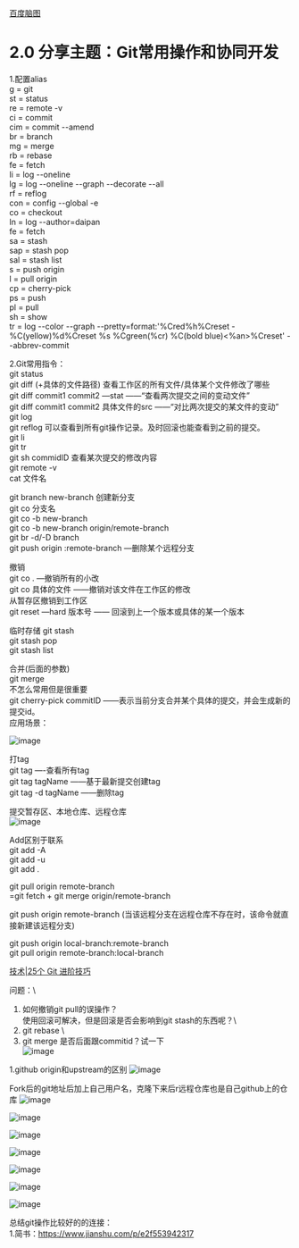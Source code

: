 [百度脑图](http://naotu.baidu.com/file/f5d606940e8add32a7b3804ea4c56ea9?token=2a41bd7c95854a12)

# 2.0 分享主题：Git常用操作和协同开发
1.配置alias\
    g = git\
    st = status\
    re = remote -v\
    ci = commit\
    cim = commit --amend\
    br = branch\
    mg = merge\
    rb = rebase\
    fe = fetch\
    li = log --oneline\
    lg = log --oneline --graph --decorate --all\
    rf = reflog\
    con = config --global -e\
    co = checkout\
    ln = log --author=daipan\
    fe = fetch\
    sa = stash\
    sap = stash pop\
    sal = stash list\
    s = push origin\
    l = pull origin\
    cp = cherry-pick\
    ps = push\
    pl = pull\
    sh = show\
    tr = log --color --graph --pretty=format:'%Cred%h%Creset -%C(yellow)%d%Creset %s %Cgreen(%cr) %C(bold blue)<%an>%Creset' --abbrev-commit

2.Git常用指令：\
git status \
git diff (+具体的文件路径) 查看工作区的所有文件/具体某个文件修改了哪些\
git diff commit1 commit2 —stat      ——“查看两次提交之间的变动文件”\
git diff commit1 commit2 具体文件的src   ——“对比两次提交的某文件的变动”\
git log\
git reflog 可以查看到所有git操作记录。及时回滚也能查看到之前的提交。\
git li\
git tr\
git sh commidID 查看某次提交的修改内容\
git remote -v \
cat 文件名

git branch new-branch  创建新分支\
git co 分支名\
git co -b  new-branch\
git co -b new-branch origin/remote-branch\
git br -d/-D branch\
git push origin  :remote-branch   —删除某个远程分支

撤销\
git co .     —撤销所有的小改\
git co 具体的文件   ——撤销对该文件在工作区的修改\
从暂存区撤销到工作区\
git reset —hard 版本号 —— 回滚到上一个版本或具体的某一个版本


临时存储
git stash \
git stash pop\
git stash list


合并(后面的参数)\
git merge\
不怎么常用但是很重要\
git cherry-pick  commitID    ——表示当前分支合并某个具体的提交，并会生成新的提交id。\
应用场景：

![image](https://github.com/daipanpan/Front-End-Sharing/blob/sharing/%E3%80%902018-07-20%E3%80%91Git%E5%B8%B8%E7%94%A8%E6%93%8D%E4%BD%9C%E5%92%8C%E5%8D%8F%E5%90%8C%E5%BC%80%E5%8F%91/daipan/image/cherry-pick.png)

打tag\
git tag   —-查看所有tag\
git tag tagName   ——基于最新提交创建tag\
git tag -d tagName    ——删除tag 

提交暂存区、本地仓库、远程仓库\
![image](https://github.com/daipanpan/Front-End-Sharing/blob/sharing/%E3%80%902018-07-20%E3%80%91Git%E5%B8%B8%E7%94%A8%E6%93%8D%E4%BD%9C%E5%92%8C%E5%8D%8F%E5%90%8C%E5%BC%80%E5%8F%91/daipan/image/git-repository.png)

Add区别于联系\
git add -A  \
git add -u \
git add .

git pull origin remote-branch\
=git fetch + git merge origin/remote-branch

git push origin remote-branch  (当该远程分支在远程仓库不存在时，该命令就直接新建该远程分支)

git push origin local-branch:remote-branch\
git pull origin remote-branch:local-branch

[技术|25个 Git 进阶技巧](https://linux.cn/article-5418-shareweibo.html)


问题：\
1. 如何撤销git pull的误操作？\
使用回滚可解决，但是回滚是否会影响到git stash的东西呢？\
2. git rebase \
3. git merge 是否后面跟commitid？试一下\
![image](https://github.com/daipanpan/Front-End-Sharing/blob/sharing/%E3%80%902018-07-20%E3%80%91Git%E5%B8%B8%E7%94%A8%E6%93%8D%E4%BD%9C%E5%92%8C%E5%8D%8F%E5%90%8C%E5%BC%80%E5%8F%91/daipan/image/git-experience.png)

1.github origin和upstream的区别
![image](https://github.com/daipanpan/Front-End-Sharing/blob/sharing/%E3%80%902018-07-20%E3%80%91Git%E5%B8%B8%E7%94%A8%E6%93%8D%E4%BD%9C%E5%92%8C%E5%8D%8F%E5%90%8C%E5%BC%80%E5%8F%91/daipan/image/upstream.png)

Fork后的git地址后加上自己用户名，克隆下来后r远程仓库也是自己github上的仓库
![image](https://github.com/daipanpan/Front-End-Sharing/blob/sharing/%E3%80%902018-07-20%E3%80%91Git%E5%B8%B8%E7%94%A8%E6%93%8D%E4%BD%9C%E5%92%8C%E5%8D%8F%E5%90%8C%E5%BC%80%E5%8F%91/daipan/image/test-upstream-1.png)

![image](https://github.com/daipanpan/Front-End-Sharing/blob/sharing/%E3%80%902018-07-20%E3%80%91Git%E5%B8%B8%E7%94%A8%E6%93%8D%E4%BD%9C%E5%92%8C%E5%8D%8F%E5%90%8C%E5%BC%80%E5%8F%91/daipan/image/test-upstream-2.png)


![image](https://github.com/daipanpan/Front-End-Sharing/blob/sharing/%E3%80%902018-07-20%E3%80%91Git%E5%B8%B8%E7%94%A8%E6%93%8D%E4%BD%9C%E5%92%8C%E5%8D%8F%E5%90%8C%E5%BC%80%E5%8F%91/daipan/image/test-upstream-2.png)

![image](https://github.com/daipanpan/Front-End-Sharing/blob/sharing/%E3%80%902018-07-20%E3%80%91Git%E5%B8%B8%E7%94%A8%E6%93%8D%E4%BD%9C%E5%92%8C%E5%8D%8F%E5%90%8C%E5%BC%80%E5%8F%91/daipan/image/test-upstream-3.png)

![image](https://github.com/daipanpan/Front-End-Sharing/blob/sharing/%E3%80%902018-07-20%E3%80%91Git%E5%B8%B8%E7%94%A8%E6%93%8D%E4%BD%9C%E5%92%8C%E5%8D%8F%E5%90%8C%E5%BC%80%E5%8F%91/daipan/image/test-upstream-4.png)

![image](https://github.com/daipanpan/Front-End-Sharing/blob/sharing/%E3%80%902018-07-20%E3%80%91Git%E5%B8%B8%E7%94%A8%E6%93%8D%E4%BD%9C%E5%92%8C%E5%8D%8F%E5%90%8C%E5%BC%80%E5%8F%91/daipan/image/test-upstream-5.png)

![image](https://github.com/daipanpan/Front-End-Sharing/blob/sharing/%E3%80%902018-07-20%E3%80%91Git%E5%B8%B8%E7%94%A8%E6%93%8D%E4%BD%9C%E5%92%8C%E5%8D%8F%E5%90%8C%E5%BC%80%E5%8F%91/daipan/image/test-upstream-6.png)

总结git操作比较好的的连接：\
1.简书：https://www.jianshu.com/p/e2f553942317
